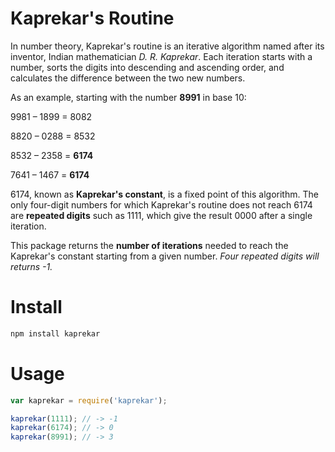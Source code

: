 # Kaprekar's Routine

In number theory, Kaprekar's routine is an iterative algorithm named after its inventor, Indian mathematician *D. R. Kaprekar*. Each iteration starts with a number, sorts the digits into descending and ascending order, and calculates the difference between the two new numbers.

As an example, starting with the number **8991** in base 10:

9981 – 1899 = 8082

8820 – 0288 = 8532

8532 – 2358 = **6174**

7641 – 1467 = **6174**

6174, known as **Kaprekar's constant**, is a fixed point of this algorithm. The only four-digit numbers for which Kaprekar's routine does not reach 6174 are **repeated digits** such as 1111, which give the result 0000 after a single iteration.

This package returns the **number of iterations** needed to reach the Kaprekar's constant starting from a given number. *Four repeated digits will returns -1.*



# Install

```bash
npm install kaprekar
```

# Usage

```js
var kaprekar = require('kaprekar');

kaprekar(1111); // -> -1
kaprekar(6174); // -> 0
kaprekar(8991); // -> 3

```